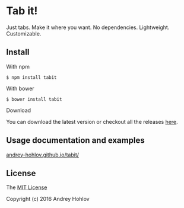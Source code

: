 # Tab it!
Just tabs. Make it where you want. No dependencies. Lightweight. Customizable. 


## Install

With npm

```$ npm install tabit```

With bower

```$ bower install tabit```

Download

You can download the latest version or checkout all the releases [here](https://github.com/andrey-hohlov/tabit/releases).

## Usage documentation and examples

[andrey-hohlov.github.io/tabit/](https://andrey-hohlov.github.io/tabit/)

## License

The [MIT License](http://opensource.org/licenses/MIT)

Copyright (c) 2016 Andrey Hohlov
